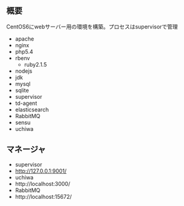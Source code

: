  概要
----
CentOS6にwebサーバー用の環境を構築。プロセスはsupervisorで管理

- apache
- nginx
- php5.4
- rbenv
  - ruby2.1.5
- nodejs
- jdk
- mysql
- sqlite
- supervisor
- td-agent
- elasticsearch
- RabbitMQ
- sensu
- uchiwa


マネージャ
----
- supervisor
 - http://127.0.0.1:9001/
- uchiwa
 - http://localhost:3000/
- RabbitMQ
 - http://localhost:15672/
